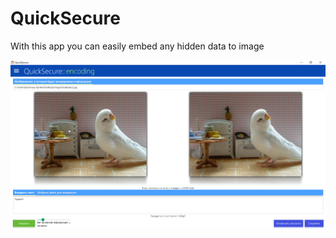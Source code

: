# QuickSecure
With this app you can easily embed any hidden data to image

![Screenshot](Screenshot.png)
